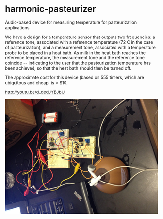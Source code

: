 harmonic-pasteurizer
====================

Audio-based device for measuring temperature for pasteurization applications

We have a design for a temperature sensor that outputs two frequencies:  a reference tone, associated with a reference temperature (72 C in the case of pasteurization), and a measurement tone, associated with a temperature probe to be placed in a heat bath.  As milk in the heat bath reaches the reference temperature, the measurement tone and the reference tone coincide -- indicating to the user that the pasteurization temperature has been achieved, so that the heat bath should then be turned off.

The approximate cost for this device (based on 555 timers, which are ubiquitous and cheap) is < $10.

http://youtu.be/d_dedJYEJbU

<img src="https://github.com/dwblair/harmonic-pasteurizer/blob/master/harmon.png">
